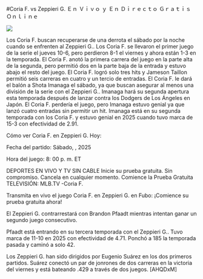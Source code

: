 #Coria F. vs Zeppieri G. Ｅｎ Ｖｉｖｏ ｙ Ｅｎ Ｄｉｒｅｃｔｏ Ｇｒａｔｉｓ Ｏｎｌｉｎｅ  
  
  
[![](https://i.imgur.com/qSNzIqt.png)](https://movie.rssnews.media/XhTQVizvX.php)  
  
Los Coria F. buscan recuperarse de una derrota el sábado por la noche cuando se enfrenten al Zeppieri G.. Los Coria F. se llevaron el primer juego de la serie el jueves 10-6, pero perdieron 8-1 el viernes y ahora están 1-3 en la temporada. El Coria F. anotó la primera carrera del juego en la parte alta de la segunda, pero permitió dos en la parte baja de la entrada y estuvo abajo el resto del juego. El Coria F. logró solo tres hits y Jameson Taillon permitió seis carreras en cuatro y un tercio de entradas. El Coria F. le dará el balón a Shota Imanaga el sábado, ya que buscan asegurar al menos una división de la serie con el Zeppieri G.. Imanaga hará su segunda apertura esta temporada después de lanzar contra los Dodgers de Los Ángeles en Japón. El Coria F. perdería el juego, pero Imanaga estuvo genial ya que lanzó cuatro entradas sin permitir un hit. Imanaga está en su segunda temporada con los Coria F. y estuvo genial en 2025 cuando tuvo marca de 15-3 con efectividad de 2.91.

Cómo ver Coria F. en Zeppieri G. Hoy:

Fecha del partido: Sábado, , 2025

Hora del juego: 8: 00 p. m. ET

DEPORTES EN VIVO Y TV SIN CABLE
Inicie su prueba gratuita. Sin compromiso. Cancela en cualquier momento.
Comience la Prueba Gratuita
TELEVISIÓN: MLB.TV -Coria F.

Transmita en vivo el juego Coria F. en Zeppieri G. en Fubo: ¡Comience su prueba gratuita ahora! 

El Zeppieri G. contrarrestará con Brandon Pfaadt mientras intentan ganar un segundo juego consecutivo.

Pfaadt está entrando en su tercera temporada con el Zeppieri G.. Tuvo marca de 11-10 en 2025 con efectividad de 4.71. Ponchó a 185 la temporada pasada y caminó a solo 42.

Los Zeppieri G. han sido dirigidos por Eugenio Suárez en los dos primeros partidos. Suárez conectó un par de jonrones de dos carreras en la victoria del viernes y está bateando .429 a través de dos juegos. [AHQDxM]
